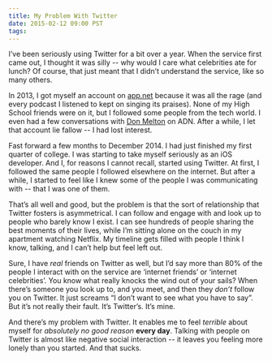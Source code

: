 ```yaml
---
title: My Problem With Twitter
date: 2015-02-12 09:00 PST
tags:
---
```


I’ve been seriously using Twitter for a bit over a year. When the service first came out, I thought it was silly -- why would I care what celebrities ate for lunch? Of course, that just meant that I didn’t understand the service, like so many others.

In 2013, I got myself an account on [app.net](https://app.net) because it was all the rage (and every podcast I listened to kept on singing its praises). None of my High School friends were on it, but I followed some people from the tech world. I even had a few conversations with [Don Melton](http://donmelton.com) on ADN. After a while, I let that account lie fallow -- I had lost interest.

Fast forward a few months to December 2014. I had just finished my first quarter of college. I was starting to take myself seriously as an iOS developer. And I, for reasons I cannot recall, started using Twitter. At first, I followed the same people I followed elsewhere on the internet. But after a while, I started to feel like I knew some of the people I was communicating with -- that I was one of them.

That’s all well and good, but the problem is that the sort of relationship that Twitter fosters is asymmetrical. I can follow and engage with and look up to people who barely know I exist. I can see hundreds of people sharing the best moments of their lives, while I’m sitting alone on the couch in my apartment watching Netflix. My timeline gets filled with people I think I know, talking, and I can’t help but feel left out.

Sure, I have *real* friends on Twitter as well, but I’d say more than 80% of the people I interact with on the service are ‘internet friends’ or ‘internet celebrities’. You know what really knocks the wind out of your sails? When there’s someone you look up to, and you meet, and then they *don’t* follow you on Twitter. It just screams “I don’t want to see what you have to say”. But it’s not really their fault. It’s Twitter’s. It’s mine.

And there’s my problem with Twitter. It enables me to feel *terrible* about myself for *absolutely no good reason* **every day**. Talking with people on Twitter is almost like negative social interaction -- it leaves you feeling more lonely than you started. And that sucks.